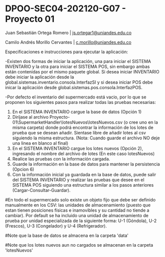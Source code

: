 # DPOO-SEC04-202120-G07 - Proyecto 01

Juan Sebastián Ortega Romero | js.ortegar1@uniandes.edu.co 

Camilo Andrés Morillo Cervantes | c.morillo@uniandes.edu.co

Especificaciones e instrucciones para ejecutar la aplicación: 

-Existen dos formas de iniciar la aplicación, una para iniciar el SISTEMA INVENTARIO y la otra para iniciar el SISTEMA POS, sin embargo ambas están contenidas por el mismo paquete global. Si desea iniciar INVENTARIO debe iniciar la aplicación desde la  global.sistemas.inventario.consola.InterfazSI y si desea iniciar POS debe inicar la aplicación desde global.sistemas.pos.consola.InterfazPOS.

-Por defecto el inventario del supermercado está vacio, por lo que se proponen los siguientes pasos para realizar todas las pruebas necesarias:
  1) En el SISTEMA INVENTARIO cargue la base de datos (Opción 1)
  2) Diríjase al archivo Proyecto-01\SupermarketHandler\lotesNuevos\lotesNuevos.csv (o cree uno en la misma carpeta) donde podrá encontrar la información de los lotes de prueba que se desean añadir. Sientase libre de añadir lotes al csv siguiendo la misma estructura. (Nota: Cuando guarde el archivo NO deje una linea en blanco al final)
  3) En el SISTEMA INVENTARIO cargue los lotes nuevos (Opción 2), ingresando el nombre del archivo de lotes (En este caso lotesNuevos) 
  4) Realice las pruebas con la información cargada.
  5) Guarde la información en la base de datos para mantener la persistencia (Opcion 6)
  6) Con la información inicial ya guardada en la base de datos, puede salir del SISTEMA INVENTARIO y realizar las pruebas que desee en el SISTEMA POS siguiendo una estructura similar a los pasos anteriores (Cargar-Consultar-Guardar). 

#En todo el supermercado solo existe un objeto fijo que debe ser definido manualmente en los CSV: las unidades de almacenamiento (puesto que estan tienen posiciones físicas e inamovibles y su cantidad no tiende a cambiar). Por default se ha incluido una unidad de almacenamiento de prueba por unidad especializada de la siguiente forma: U-1 (Góndola), U-2 (Frescos), U-3 (Congelador) y U-4 (Refrigerador).

#Note que la base de datos se almacena en la carpeta 'data'

#Note que los lotes nuevos aun no cargados se almacenan en la carpeta 'lotesNuevos'

